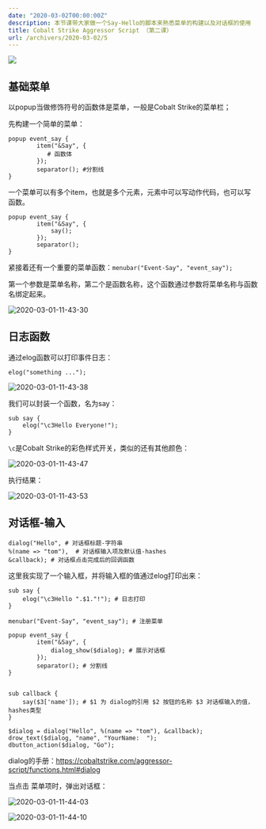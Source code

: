 ```yaml
---
date: "2020-03-02T00:00:00Z"
description: 本节课带大家做一个Say-Hello的脚本来熟悉菜单的构建以及对话框的使用
title: Cobalt Strike Aggressor Script （第二课）
url: /archivers/2020-03-02/5
---
```


![](https://rvn0xsy.oss-cn-shanghai.aliyuncs.com/e320cfd0c5bfb563f43f2d9f3c4f090c.png)

## 基础菜单

以popup当做修饰符号的函数体是菜单，一般是Cobalt Strike的菜单栏；

先构建一个简单的菜单：

```
popup event_say {
        item("&Say", { 
           # 函数体
        });
        separator(); #分割线
}

```

一个菜单可以有多个item，也就是多个元素，元素中可以写动作代码，也可以写函数。

```
popup event_say {
        item("&Say", { 
            say();
        });
        separator();
}
```

紧接着还有一个重要的菜单函数：`menubar("Event-Say", "event_say");`

第一个参数是菜单名称，第二个是函数名称，这个函数通过参数将菜单名称与函数名绑定起来。

![2020-03-01-11-43-30](https://rvn0xsy.oss-cn-shanghai.aliyuncs.com/e41d4bbf548823ea9628a2851132845b.png)

## 日志函数

通过elog函数可以打印事件日志：

```
elog("something ...");
```

![2020-03-01-11-43-38](https://rvn0xsy.oss-cn-shanghai.aliyuncs.com/8f4661412f64e8f45c087dc08bd28ffc.png)

我们可以封装一个函数，名为say：

```
sub say {
	elog("\c3Hello Everyone!");
}
```

`\c`是Cobalt Strike的彩色样式开关，类似的还有其他颜色：

![2020-03-01-11-43-47](https://rvn0xsy.oss-cn-shanghai.aliyuncs.com/917bec98b3cc352ce80d10861909f4ae.png)


执行结果：

![2020-03-01-11-43-53](https://rvn0xsy.oss-cn-shanghai.aliyuncs.com/7bbc5f8ebe902195f3b44bd096184988.png)


## 对话框-输入


```
dialog("Hello", # 对话框标题-字符串 
%(name => "tom"),  # 对话框输入项及默认值-hashes
&callback); # 对话框点击完成后的回调函数
```

这里我实现了一个输入框，并将输入框的值通过elog打印出来：

```
sub say {
	elog("\c3Hello ".$1."!"); # 日志打印
}

menubar("Event-Say", "event_say"); # 注册菜单

popup event_say {
        item("&Say", { 
            dialog_show($dialog); # 展示对话框
        });
        separator(); # 分割线
}


sub callback {
	say($3['name']); # $1 为 dialog的引用 $2 按钮的名称 $3 对话框输入的值，hashes类型
}

$dialog = dialog("Hello", %(name => "tom"), &callback);
drow_text($dialog, "name", "YourName:  ");
dbutton_action($dialog, "Go");

```

dialog的手册：https://cobaltstrike.com/aggressor-script/functions.html#dialog

当点击 菜单项时，弹出对话框：

![2020-03-01-11-44-03](https://rvn0xsy.oss-cn-shanghai.aliyuncs.com/999e906c81ed31d4e3dadb432c2b2a30.png)


![2020-03-01-11-44-10](https://rvn0xsy.oss-cn-shanghai.aliyuncs.com/67afe867ab28b61c48f028a8bcec5baf.png)